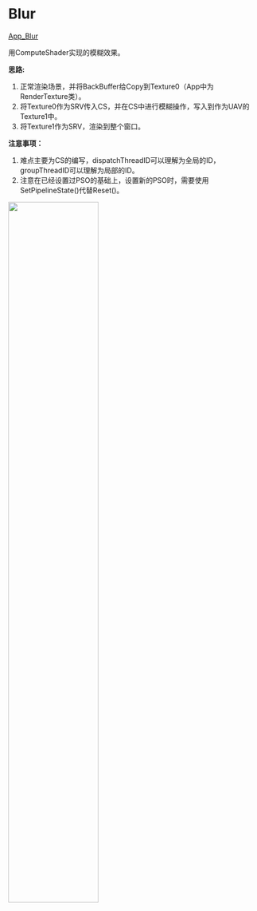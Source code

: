 # Blur

[App_Blur](./App_Blur.cpp)  

用ComputeShader实现的模糊效果。  

**思路:**   
1. 正常渲染场景，并将BackBuffer给Copy到Texture0（App中为RenderTexture类）。  
2. 将Texture0作为SRV传入CS，并在CS中进行模糊操作，写入到作为UAV的Texture1中。  
3. 将Texture1作为SRV，渲染到整个窗口。  

**注意事项：** 
1. 难点主要为CS的编写，dispatchThreadID可以理解为全局的ID，groupThreadID可以理解为局部的ID。
2. 注意在已经设置过PSO的基础上，设置新的PSO时，需要使用SetPipelineState()代替Reset()。

<image src="https://user-images.githubusercontent.com/57032017/179885809-55a19e3d-be6d-4b1b-89ba-d7a4a51b447f.png" width="60%">   